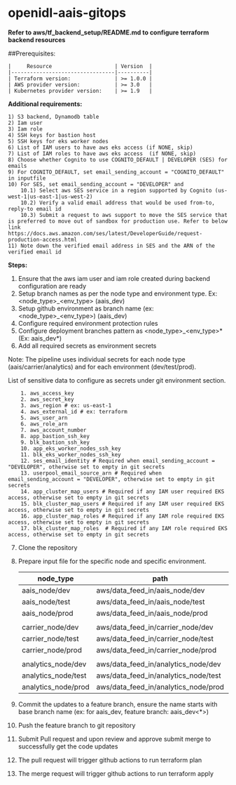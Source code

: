 # openidl-aais-gitops

**Refer to aws/tf_backend_setup/README.md to configure terraform backend resources**

##Prerequisites:
    
    |     Resource                    | Version  |
    |---------------------------------|----------|
    | Terraform version:              | >= 1.0.0 |
    | AWS provider version:           | >= 3.0   |
    | Kubernetes provider version:    | >= 1.9   |
    
**Additional requirements:** 
    
    1) S3 backend, Dynamodb table
    2) Iam user 
    3) Iam role 
    4) SSH keys for bastion host
    5) SSH keys for eks worker nodes 
    6) List of IAM users to have aws eks access (if NONE, skip)
    7) List of IAM roles to have aws eks access  (if NONE, skip)
    8) Choose whether Cognito to use COGNITO_DEFAULT | DEVELOPER (SES) for emails
    9) For COGNITO_DEFAULT, set email_sending_account = "COGNITO_DEFAULT" in inputfile
    10) For SES, set email_sending_account = "DEVELOPER" and 
        10.1) Select aws SES service in a region supported by Cognito (us-west-1|us-east-1|us-west-2)
        10.2) Verify a valid email address that would be used from-to, reply-to email id
        10.3) Submit a request to aws support to move the SES service that is preferred to move out of sandbox for production use. Refer to below link 
    https://docs.aws.amazon.com/ses/latest/DeveloperGuide/request-production-access.html
    11) Note down the verified email address in SES and the ARN of the verified email id 

**Steps:**    
1. Ensure that the aws iam user and iam role created during backend configuration are ready
2. Setup branch names as per the node type and environment type. Ex: <node_type>_<env_type> (aais_dev) 
3. Setup github environment as branch name (ex: <node_type>_<env_type>) (aais_dev)
4. Configure required environment protection rules
5. Configure deployment branches pattern as <node_type>_<env_type>* (Ex: aais_dev*)
6. Add all required secrets as environment secrets 
   
Note: The pipeline uses individual secrets for each node type (aais/carrier/analytics) and for each environment (dev/test/prod).

List of sensitive data to configure as secrets under git environment section. 

        1. aws_access_key
        2. aws_secret_key
        3. aws_region # ex: us-east-1
        4. aws_external_id # ex: terraform
        5. aws_user_arn
        6. aws_role_arn
        7. aws_account_number
        8. app_bastion_ssh_key
        9. blk_bastion_ssh_key
        10. app_eks_worker_nodes_ssh_key
        11. blk_eks_worker_nodes_ssh_key
        12. ses_email_identity # Required when email_sending_account = "DEVELOPER", otherwise set to empty in git secrets
        13. userpool_email_source_arn # Required when email_sending_account = "DEVELOPER", otherwise set to empty in git secrets
        14. app_cluster_map_users # Required if any IAM user required EKS access, otherwise set to empty in git secrets
        15. blk_cluster_map_users # Required if any IAM user required EKS access, otherwise set to empty in git secrets
        16. app_cluster_map_roles # Required if any IAM role required EKS access, otherwise set to empty in git secrets
        17. blk_cluster_map_roles  # Required if any IAM role required EKS access, otherwise set to empty in git secrets

7. Clone the repository 
8. Prepare input file for the specific node and specific environment. 

    |    node_type         |            path                       |    input file      |
    |----------------------|---------------------------------------|--------------------|
    | aais_node/dev        |  aws/data_feed_in/aais_node/dev       |  aais.tfvars       |   
    | aais_node/test       |  aws/data_feed_in/aais_node/test      |  aais.tfvars       |    
    | aais_node/prod       |  aws/data_feed_in/aais_node/prod      |  aais.tfvars       | 
    |                      |                                       |                    | 
    | carrier_node/dev     |  aws/data_feed_in/carrier_node/dev    |  carrier.tfvars    |  
    | carrier_node/test    |  aws/data_feed_in/carrier_node/test   |  carrier.tfvars    |  
    | carrier_node/prod    |  aws/data_feed_in/carrier_node/prod   |  carrier.tfvars    |  
    |                      |                                       |                    |  
    | analytics_node/dev   |  aws/data_feed_in/analytics_node/dev  |  analytics.tfvars  |  
    | analytics_node/test  |  aws/data_feed_in/analytics_node/test |  analytics.tfvars  |  
    | analytics_node/prod  |  aws/data_feed_in/analytics_node/prod |  analytics.tfvars  |  

4. Commit the updates to a feature branch, ensure the name starts with base branch name (ex: for aais_dev, feature branch: aais_dev<*>)
5. Push the feature branch to git repository
6. Submit Pull request and upon review and approve submit merge to successfully get the code updates
7. The pull request will trigger github actions to run terraform plan
8. The merge request will trigger github actions to run terraform apply




   
